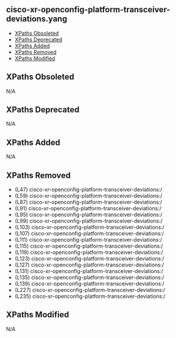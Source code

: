 ## cisco-xr-openconfig-platform-transceiver-deviations.yang

- [XPaths Obsoleted](#xpaths-obsoleted)
- [XPaths Deprecated](#xpaths-deprecated)
- [XPaths Added](#xpaths-added)
- [XPaths Removed](#xpaths-removed)
- [XPaths Modified](#xpaths-modified)

## XPaths Obsoleted

N/A

## XPaths Deprecated

N/A

## XPaths Added

N/A

## XPaths Removed

- (L47)	cisco-xr-openconfig-platform-transceiver-deviations:/
- (L59)	cisco-xr-openconfig-platform-transceiver-deviations:/
- (L87)	cisco-xr-openconfig-platform-transceiver-deviations:/
- (L91)	cisco-xr-openconfig-platform-transceiver-deviations:/
- (L95)	cisco-xr-openconfig-platform-transceiver-deviations:/
- (L99)	cisco-xr-openconfig-platform-transceiver-deviations:/
- (L103)	cisco-xr-openconfig-platform-transceiver-deviations:/
- (L107)	cisco-xr-openconfig-platform-transceiver-deviations:/
- (L111)	cisco-xr-openconfig-platform-transceiver-deviations:/
- (L115)	cisco-xr-openconfig-platform-transceiver-deviations:/
- (L119)	cisco-xr-openconfig-platform-transceiver-deviations:/
- (L123)	cisco-xr-openconfig-platform-transceiver-deviations:/
- (L127)	cisco-xr-openconfig-platform-transceiver-deviations:/
- (L131)	cisco-xr-openconfig-platform-transceiver-deviations:/
- (L135)	cisco-xr-openconfig-platform-transceiver-deviations:/
- (L139)	cisco-xr-openconfig-platform-transceiver-deviations:/
- (L227)	cisco-xr-openconfig-platform-transceiver-deviations:/
- (L235)	cisco-xr-openconfig-platform-transceiver-deviations:/

## XPaths Modified

N/A

